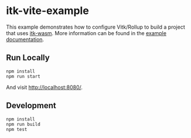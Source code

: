 itk-vite-example
===================

This example demonstrates how to configure Vitk/Rollup to build a project that
uses [itk-wasm](https://wasm.itk.org/).
More information can be found in the [example
documentation](https://wasm.itk.org/examples/vite.html).

## Run Locally

```
npm install
npm run start
```

And visit [http://localhost:8080/](http://localhost:8080/).

## Development

```
npm install
npm run build
npm test
```
